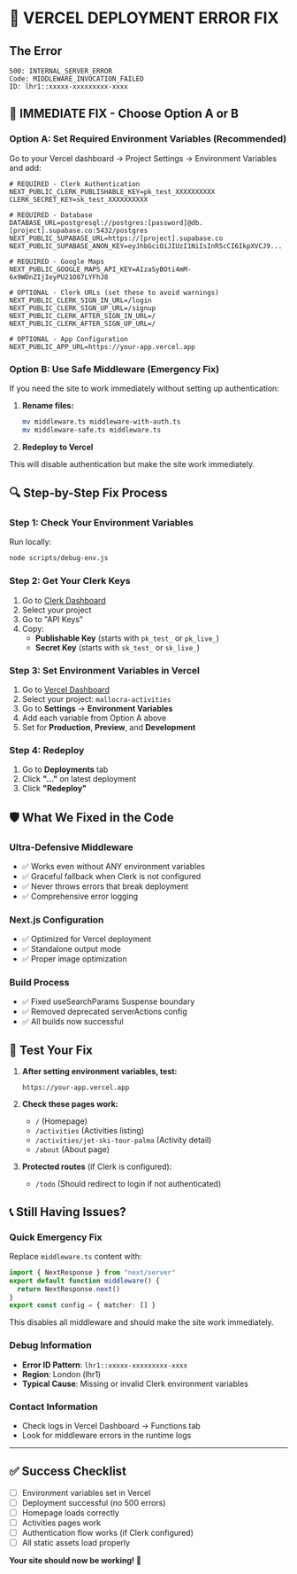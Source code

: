 # 🚨 VERCEL DEPLOYMENT ERROR FIX

## The Error
```
500: INTERNAL_SERVER_ERROR
Code: MIDDLEWARE_INVOCATION_FAILED
ID: lhr1::xxxxx-xxxxxxxxx-xxxx
```

## 🎯 IMMEDIATE FIX - Choose Option A or B

### Option A: Set Required Environment Variables (Recommended)

Go to your Vercel dashboard → Project Settings → Environment Variables and add:

```env
# REQUIRED - Clerk Authentication
NEXT_PUBLIC_CLERK_PUBLISHABLE_KEY=pk_test_XXXXXXXXXX
CLERK_SECRET_KEY=sk_test_XXXXXXXXXX

# REQUIRED - Database
DATABASE_URL=postgresql://postgres:[password]@db.[project].supabase.co:5432/postgres
NEXT_PUBLIC_SUPABASE_URL=https://[project].supabase.co
NEXT_PUBLIC_SUPABASE_ANON_KEY=eyJhbGciOiJIUzI1NiIsInR5cCI6IkpXVCJ9...

# REQUIRED - Google Maps
NEXT_PUBLIC_GOOGLE_MAPS_API_KEY=AIzaSyBOti4mM-6x9WDnZIjIeyPU21O87LYFhJ8

# OPTIONAL - Clerk URLs (set these to avoid warnings)
NEXT_PUBLIC_CLERK_SIGN_IN_URL=/login
NEXT_PUBLIC_CLERK_SIGN_UP_URL=/signup
NEXT_PUBLIC_CLERK_AFTER_SIGN_IN_URL=/
NEXT_PUBLIC_CLERK_AFTER_SIGN_UP_URL=/

# OPTIONAL - App Configuration
NEXT_PUBLIC_APP_URL=https://your-app.vercel.app
```

### Option B: Use Safe Middleware (Emergency Fix)

If you need the site to work immediately without setting up authentication:

1. **Rename files:**
   ```bash
   mv middleware.ts middleware-with-auth.ts
   mv middleware-safe.ts middleware.ts
   ```

2. **Redeploy to Vercel**

This will disable authentication but make the site work immediately.

## 🔍 Step-by-Step Fix Process

### Step 1: Check Your Environment Variables

Run locally:
```bash
node scripts/debug-env.js
```

### Step 2: Get Your Clerk Keys

1. Go to [Clerk Dashboard](https://dashboard.clerk.com)
2. Select your project
3. Go to "API Keys"
4. Copy:
   - **Publishable Key** (starts with `pk_test_` or `pk_live_`)
   - **Secret Key** (starts with `sk_test_` or `sk_live_`)

### Step 3: Set Environment Variables in Vercel

1. Go to [Vercel Dashboard](https://vercel.com/dashboard)
2. Select your project: `mallocra-activities`
3. Go to **Settings** → **Environment Variables**
4. Add each variable from Option A above
5. Set for **Production**, **Preview**, and **Development**

### Step 4: Redeploy

1. Go to **Deployments** tab
2. Click **"..."** on latest deployment
3. Click **"Redeploy"**

## 🛡️ What We Fixed in the Code

### Ultra-Defensive Middleware
- ✅ Works even without ANY environment variables
- ✅ Graceful fallback when Clerk is not configured
- ✅ Never throws errors that break deployment
- ✅ Comprehensive error logging

### Next.js Configuration
- ✅ Optimized for Vercel deployment
- ✅ Standalone output mode
- ✅ Proper image optimization

### Build Process
- ✅ Fixed useSearchParams Suspense boundary
- ✅ Removed deprecated serverActions config
- ✅ All builds now successful

## 🚀 Test Your Fix

1. **After setting environment variables, test:**
   ```
   https://your-app.vercel.app
   ```

2. **Check these pages work:**
   - `/` (Homepage)
   - `/activities` (Activities listing)
   - `/activities/jet-ski-tour-palma` (Activity detail)
   - `/about` (About page)

3. **Protected routes** (if Clerk is configured):
   - `/todo` (Should redirect to login if not authenticated)

## 📞 Still Having Issues?

### Quick Emergency Fix
Replace `middleware.ts` content with:

```typescript
import { NextResponse } from "next/server"
export default function middleware() {
  return NextResponse.next()
}
export const config = { matcher: [] }
```

This disables all middleware and should make the site work immediately.

### Debug Information
- **Error ID Pattern**: `lhr1::xxxxx-xxxxxxxxx-xxxx`
- **Region**: London (lhr1)
- **Typical Cause**: Missing or invalid Clerk environment variables

### Contact Information
- Check logs in Vercel Dashboard → Functions tab
- Look for middleware errors in the runtime logs

---

## ✅ Success Checklist

- [ ] Environment variables set in Vercel
- [ ] Deployment successful (no 500 errors)
- [ ] Homepage loads correctly
- [ ] Activities pages work
- [ ] Authentication flow works (if Clerk configured)
- [ ] All static assets load properly

**Your site should now be working! 🎉** 